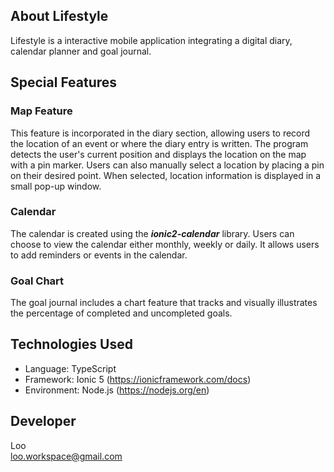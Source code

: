## About Lifestyle
Lifestyle is a interactive mobile application integrating a digital diary, calendar planner and goal journal.

## Special Features
### Map Feature
This feature is incorporated in the diary section, allowing users to record the location of an event or where the diary entry is written. The program detects the user's current position and displays the location on the map with a pin marker. Users can also manually select a location by placing a pin on their desired point. When selected, location information is displayed in a small pop-up window.

### Calendar
The calendar is created using the ***ionic2-calendar*** library. Users can choose to view the calendar either monthly, weekly or daily. It allows users to add reminders or events in the calendar.

### Goal Chart
The goal journal includes a chart feature that tracks and visually illustrates the percentage of completed and uncompleted goals.

## Technologies Used
- Language: TypeScript
- Framework: Ionic 5 (https://ionicframework.com/docs)
- Environment: Node.js (https://nodejs.org/en)

## Developer
Loo<br>
loo.workspace@gmail.com
